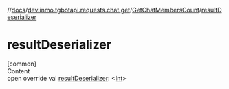 //[docs](../../../index.md)/[dev.inmo.tgbotapi.requests.chat.get](../index.md)/[GetChatMembersCount](index.md)/[resultDeserializer](result-deserializer.md)



# resultDeserializer  
[common]  
Content  
open override val [resultDeserializer](result-deserializer.md): <[Int](https://kotlinlang.org/api/latest/jvm/stdlib/kotlin/-int/index.html)>  



